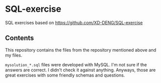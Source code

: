 # SQL-exercise
SQL exercises based on https://github.com/XD-DENG/SQL-exercise  

## Contents
This repository contains the files from the repository mentioned above and my files.  

`mysolution_*.sql` files were developed with MySQL. I'm not sure if the answers are correct. I didn't check it against anything. Anyways, those are great exercises with some friendly schemas and questions.

